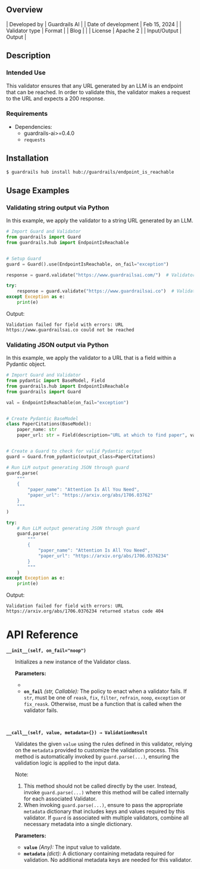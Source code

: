 ## Overview

| Developed by | Guardrails AI |
| Date of development | Feb 15, 2024 |
| Validator type | Format |
| Blog | |
| License | Apache 2 |
| Input/Output | Output |

## Description

### Intended Use

This validator ensures that any URL generated by an LLM is an endpoint that can be reached. In order to validate this, the validator makes a request to the URL and expects a 200 response.

### Requirements

* Dependencies:
	- guardrails-ai>=0.4.0
    - `requests`

## Installation

```bash
$ guardrails hub install hub://guardrails/endpoint_is_reachable
```

## Usage Examples

### Validating string output via Python

In this example, we apply the validator to a string URL generated by an LLM.

```python
# Import Guard and Validator
from guardrails import Guard
from guardrails.hub import EndpointIsReachable


# Setup Guard
guard = Guard().use(EndpointIsReachable, on_fail="exception")

response = guard.validate("https://www.guardrailsai.com/")  # Validator passes

try:
    response = guard.validate("https://www.guardrailsai.co")  # Validator fails
except Exception as e:
    print(e)
```
Output:
```console
Validation failed for field with errors: URL https://www.guardrailsai.co could not be reached
```

### Validating JSON output via Python

In this example, we apply the validator to a URL that is a field within a Pydantic object.

```python
# Import Guard and Validator
from pydantic import BaseModel, Field
from guardrails.hub import EndpointIsReachable
from guardrails import Guard

val = EndpointIsReachable(on_fail="exception")


# Create Pydantic BaseModel
class PaperCitations(BaseModel):
    paper_name: str
    paper_url: str = Field(description="URL at which to find paper", validators=[val])


# Create a Guard to check for valid Pydantic output
guard = Guard.from_pydantic(output_class=PaperCitations)

# Run LLM output generating JSON through guard
guard.parse(
    """
    {
        "paper_name": "Attention Is All You Need",
        "paper_url": "https://arxiv.org/abs/1706.03762"
    }
    """
)

try:
    # Run LLM output generating JSON through guard
    guard.parse(
        """
        {
            "paper_name": "Attention Is All You Need",
            "paper_url": "https://arxiv.org/abs/1706.0376234"
        }
        """
    )
except Exception as e:
    print(e)
```
Output:
```console
Validation failed for field with errors: URL https://arxiv.org/abs/1706.0376234 returned status code 404
```

# API Reference

**`__init__(self, on_fail="noop")`**
<ul>

Initializes a new instance of the Validator class.

**Parameters:**

- 
- **`on_fail`** *(str, Callable):* The policy to enact when a validator fails. If `str`, must be one of `reask`, `fix`, `filter`, `refrain`, `noop`, `exception` or `fix_reask`. Otherwise, must be a function that is called when the validator fails.

</ul>

<br>

**`__call__(self, value, metadata={}) → ValidationResult`**

<ul>

Validates the given `value` using the rules defined in this validator, relying on the `metadata` provided to customize the validation process. This method is automatically invoked by `guard.parse(...)`, ensuring the validation logic is applied to the input data.

Note:

1. This method should not be called directly by the user. Instead, invoke `guard.parse(...)` where this method will be called internally for each associated Validator.
2. When invoking `guard.parse(...)`, ensure to pass the appropriate `metadata` dictionary that includes keys and values required by this validator. If `guard` is associated with multiple validators, combine all necessary metadata into a single dictionary.

**Parameters:**

- **`value`** *(Any):* The input value to validate.
- **`metadata`** *(dict):* A dictionary containing metadata required for validation. No additional metadata keys are needed for this validator.

</ul>
